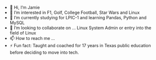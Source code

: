 - 👋 Hi, I’m Jamie
- 👀 I’m interested in F1, Golf, College Football, Star Wars and Linux
- 🌱 I’m currently studying for LPIC-1 and learning Pandas, Python and MySQL
- 💞️ I’m looking to collaborate on ... Linux System Admin or entry into the field of Linux
- 📫 How to reach me ...
- ⚡ Fun fact: Taught and coached for 17 years in Texas public education before deciding to move into tech.

<!---
JME16/JME16 is a ✨ special ✨ repository because its `README.md` (this file) appears on your GitHub profile.
You can click the Preview link to take a look at your changes.
--->

